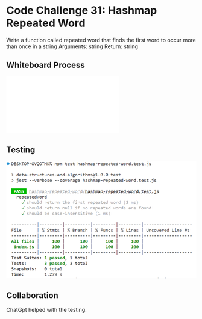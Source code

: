 # Code Challenge 31: Hashmap Repeated Word
Write a function called repeated word that finds the first word to occur more than once in a string
Arguments: string
Return: string

## Whiteboard Process
![Code Challenge 31 Whiteboard](hashmap-repeated-word.test.js)

## Testing
![Code Challenge 30 Tests](code-challenge-31-tests.png)

## Collaboration
ChatGpt helped with the testing.